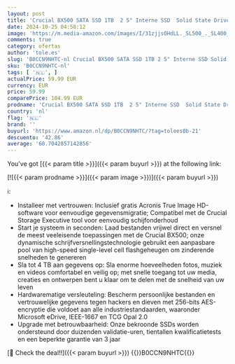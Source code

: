 ```yaml
---
layout: post
title: 'Crucial BX500 SATA SSD 1TB  2 5" Interne SSD  Solid State Drive   Tot 540MB/s  Compatibel met Laptop en Desktop  PC   3D NAND  Dynamische Schrijfversnelling - CT1000BX500SSD101'
date: 2024-10-25 04:58:12
image: 'https://m.media-amazon.com/images/I/31zjjsOHdLL._SL500_._SL400_.jpg'
comments: true
category: ofertas
author: 'tole.es'
slug: 'B0CCN9NHTC-nl Crucial BX500 SATA SSD 1TB 2 5" Interne SSD Solid State...'
sku: 'B0CCN9NHTC-nl'
tags: [ '🇳🇱', ]
actualPrice: 59.99 EUR
currency: EUR
price: 59.99
comparePrice: 104.99 EUR
prodname: 'Crucial BX500 SATA SSD 1TB  2 5" Interne SSD  Solid State Drive   Tot 540MB/s  Compatibel met Laptop en Desktop  PC   3D NAND  Dynamische Schrijfversnelling - CT1000BX500SSD101'
country: 'nl'
flag: '🇳🇱'
brand: ''
buyurl: 'https://www.amazon.nl/dp/B0CCN9NHTC/?tag=tolees0b-21'
descuento: '42.86'
average: '60.7042857142856'
---
```


You've got [{{< param title >}}]({{< param buyurl >}}) at the following link:

[![{{< param prodname >}}]({{< param image >}})]({{< param buyurl >}})

ℹ️:

- Installeer met vertrouwen: Inclusief gratis Acronis True Image HD-software voor eenvoudige gegevensmigratie; Compatibel met de Crucial Storage Executive tool voor eenvoudig schijfonderhoud
- Start je systeem in seconden: Laad bestanden vrijwel direct en versnel de meest veeleisende toepassingen met de Crucial BX500; onze dynamische schrijfversnellingstechnologie gebruikt een aanpasbare pool van high-speed single-level cell flashgeheugen om zinderende snelheden te genereren
- Sla tot 4 TB aan gegevens op: Sla enorme hoeveelheden fotos, muziek en videos comfortabel en veilig op; met snelle toegang tot uw media, creaties en ontwerpen bent u klaar om te delen met de snelheid van uw leven
- Hardwarematige versleuteling: Bescherm persoonlijke bestanden en vertrouwelijke gegevens tegen hackers en dieven met 256-bits AES-encryptie die voldoet aan alle industriestandaarden, waaronder Microsoft eDrive, IEEE-1667 en TCG Opal 2.0
- Upgrade met betrouwbaarheid: Onze bekroonde SSDs worden ondersteund door duizenden validatie-uren, tientallen kwalificatietests en een beperkte garantie van 3 jaar

[🛒 Check the deal!!]({{< param buyurl >}})
{{<world>}}B0CCN9NHTC{{</world>}}
